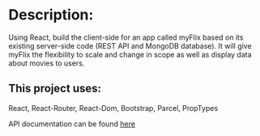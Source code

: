 # Description:

Using React, build the client-side for an app called myFlix based on its
existing server-side code (REST API and MongoDB database). It will give myFlix the flexibility to scale and change in scope as well as display data about movies to users.

## This project uses:

React,
React-Router,
React-Dom,
Bootstrap,
Parcel,
PropTypes

API documentation can be found [here](https://github.com/st-doval17/movie_api)

